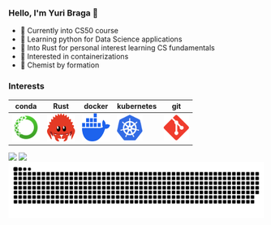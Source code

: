 ### Hello, I'm Yuri Braga 👋

- 🌱 Currently into CS50 course
- 🐍 Learning python for Data Science applications
- 🦀 Into Rust for personal interest learning CS fundamentals
- 🐳 Interested in containerizations
- 🧪 Chemist by formation


### Interests
| conda | Rust | docker | kubernetes | git |
|----------|----------|----------|----------|----------|
|  <img src="https://github.com/bragasgambit/bragasgambit/blob/main/assets/anaconda.svg" title="anaconda"  alt="anaconda" width="55" height="55"/> |  <img src="https://github.com/bragasgambit/bragasgambit/blob/main/assets/cuddlyferris.svg" title="Ferris"  alt="https://rustacean.net/" width="55" height="55"/> |  <img src="https://github.com/bragasgambit/bragasgambit/blob/main/assets/docker.svg" title="docker" alt="docker" width="55" height="55"/> |  <img src="https://github.com/bragasgambit/bragasgambit/blob/main/assets/K8s.svg" title="git" alt="git" width="50" height="50"/> |  <img src="https://github.com/bragasgambit/bragasgambit/blob/main/assets/git.svg" title="git" alt="git" width="50" height="50"/> |



<!-- Status -->
<picture>
<source 
  srcset="https://github-readme-stats.vercel.app/api?username=bragasgambit&show_icons=true&theme=dark"
  media="(prefers-color-scheme: dark), (prefers-color-scheme: no-preference)"
/>
<source
  srcset="https://github-readme-stats.vercel.app/api?username=bragasgambit&show_icons=true"
  media="(prefers-color-scheme: light)"
/>
<img src="https://github-readme-stats.vercel.app/api?username=bragasgambit&show_icons=true" />
</picture>

<!-- Top Langs -->
<picture>
<source 
  srcset="https://github-readme-stats.vercel.app/api/top-langs/?username=bragasgambit&show_icons=true&theme=dark"
  media="(prefers-color-scheme: dark), (prefers-color-scheme: no-preference)"
/>
<source
  srcset="https://github-readme-stats.vercel.app/api/top-langs/?username=bragasgambit&show_icons=true"
  media="(prefers-color-scheme: light)"
/>
<img src="https://github-readme-stats.vercel.app/api/top-langs/?username=bragasgambit&show_icons=true" />
</picture>


<picture align="center">
  <source
    media="(prefers-color-scheme: dark)" srcset="https://raw.githubusercontent.com/platane/platane/output/github-contribution-grid-snake-dark.svg" />
  <source
    media="(prefers-color-scheme: light)" srcset="https://raw.githubusercontent.com/platane/platane/output/github-contribution-grid-snake.svg" />
  <img alt="github-snake" src="https://raw.githubusercontent.com/platane/platane/output/github-contribution-grid-snake.svg" />
</picture>
